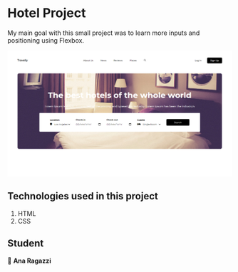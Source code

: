 # Hotel Project

My main goal with this small project was to learn more inputs and positioning using Flexbox.

![alt text](https://github.com/ragazziana/hotelproject/blob/master/images/travellyprint.png?raw=true "Javascript")

## Technologies used in this project

1. HTML
1. CSS

## Student

👩 
**Ana Ragazzi**
